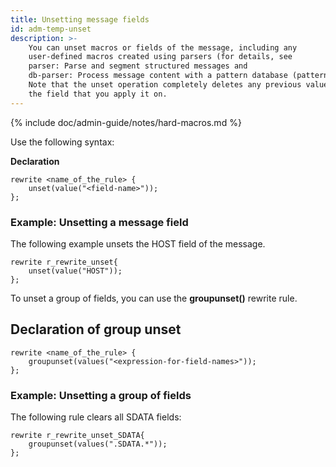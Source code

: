 ```yaml
---
title: Unsetting message fields
id: adm-temp-unset
description: >-
    You can unset macros or fields of the message, including any
    user-defined macros created using parsers (for details, see
    parser: Parse and segment structured messages and
    db-parser: Process message content with a pattern database (patterndb)
    Note that the unset operation completely deletes any previous value of
    the field that you apply it on.
---
```


{% include doc/admin-guide/notes/hard-macros.md %}

Use the following syntax:

**Declaration**

```config
rewrite <name_of_the_rule> {
    unset(value("<field-name>"));
};
```

### Example: Unsetting a message field

The following example unsets the HOST field of the message.

```config
rewrite r_rewrite_unset{
    unset(value("HOST"));
};
```

To unset a group of fields, you can use the **groupunset()** rewrite
rule.

## Declaration of group unset

```config
rewrite <name_of_the_rule> {
    groupunset(values("<expression-for-field-names>"));
};
```

### Example: Unsetting a group of fields

The following rule clears all SDATA fields:

```config
rewrite r_rewrite_unset_SDATA{
    groupunset(values(".SDATA.*"));
};
```
